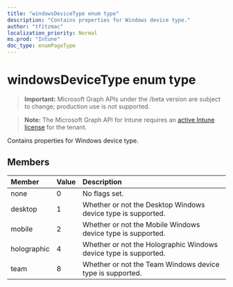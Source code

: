 ```yaml
---
title: "windowsDeviceType enum type"
description: "Contains properties for Windows device type."
author: "tfitzmac"
localization_priority: Normal
ms.prod: "Intune"
doc_type: enumPageType
---
```


# windowsDeviceType enum type

> **Important:** Microsoft Graph APIs under the /beta version are subject to change; production use is not supported.

> **Note:** The Microsoft Graph API for Intune requires an [active Intune license](https://go.microsoft.com/fwlink/?linkid=839381) for the tenant.

Contains properties for Windows device type.

## Members
|Member|Value|Description|
|:---|:---|:---|
|none|0|No flags set.|
|desktop|1|Whether or not the Desktop Windows device type is supported.|
|mobile|2|Whether or not the Mobile Windows device type is supported.|
|holographic|4|Whether or not the Holographic Windows device type is supported.|
|team|8|Whether or not the Team Windows device type is supported.|




